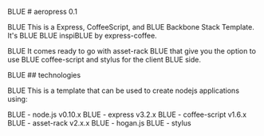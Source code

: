 BLUE # aeropress 0.1

BLUE This is a Express, CoffeeScript, and BLUE Backbone Stack Template. It's BLUE BLUE inspiBLUE by express-coffee.

BLUE It comes ready to go with asset-rack BLUE that give you the option to use BLUE coffee-script and stylus for the client BLUE side.

BLUE ## technologies

BLUE This is a template that can be used to create nodejs applications using:

BLUE - node.js v0.10.x
BLUE - express v3.2.x
BLUE - coffee-script v1.6.x
BLUE - asset-rack  v2.x.x
BLUE - hogan.js
BLUE - stylus